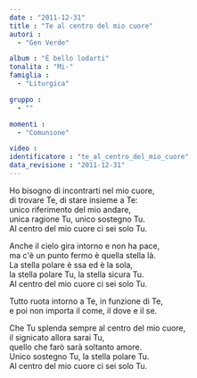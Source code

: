 ```yaml
---
date : "2011-12-31"
title : "Te al centro del mio cuore"
autori : 
  - "Gen Verde"

album : "È bello lodarti"
tonalita : "Mi-"
famiglia : 
  - "Liturgica"

gruppo : 
  - ""

momenti : 
  - "Comunione"

video : 
identificatore : "te_al_centro_del_mio_cuore"
data_revisione : "2011-12-31"
---
```

  
  
Ho bisogno di incontrarti nel mio cuore,  
di trovare Te, di stare insieme a Te:  
unico riferimento del mio andare,  
unica ragione Tu, unico sostegno Tu.  
Al centro del mio cuore ci sei solo Tu.  
  
  
Anche il cielo gira intorno e non ha pace,  
ma c'è un punto fermo è quella stella là.  
La stella polare è ssa ed è la sola,  
la stella polare Tu, la stella sicura Tu.  
Al centro del mio cuore ci sei solo Tu.  
  
  
Tutto ruota intorno a Te, in funzione di Te,   
e poi non importa il come, il dove e il se.   
  
  
Che Tu splenda sempre al centro del mio cuore,  
il signicato allora sarai Tu,  
quello che farò sarà soltanto amore.  
Unico sostegno Tu, la stella polare Tu.  
Al centro del mio cuore ci sei solo Tu.  
  
  
  
  
  
